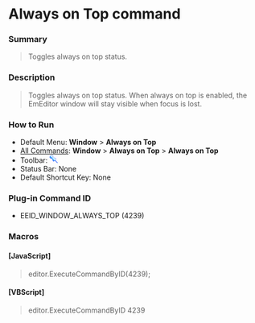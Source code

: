 # Always on Top command

### Summary

> Toggles always on top status.

### Description

> Toggles always on top status. When always on top is enabled, the EmEditor window will stay visible when focus is lost.

### How to Run

- Default Menu: **Window** \> **Always on Top**
- [All Commands](../tools/all_commands): **Window**
\> **Always on Top** \> **Always on Top**
- Toolbar: ![](../../images/windowalwaystop.gif)
- Status Bar: None
- Default Shortcut Key: None

### Plug-in Command ID

- EEID\_WINDOW\_ALWAYS\_TOP (4239)

### Macros

#### \[JavaScript\]

> editor.ExecuteCommandByID(4239);

#### \[VBScript\]

> editor.ExecuteCommandByID 4239